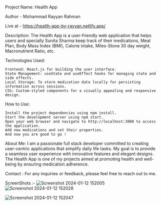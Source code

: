 Project Name: Health App

Author - Mohammad Rayyan Rahman

Live at - https://health-app-by-rayyan.netlify.app/

Description:
The Health App is a user-friendly web application that helps users and specially Sunita Sharma keep track of their medications, Meal Plan, Body Mass Index (BMI), Calorie intake, Miles-Stone 30 day weight, Macronutrient Ratio, etc.

Technologies Used:

    Frontend: React.js for building the user interface.
    State Management: useState and useEffect hooks for managing state and side effects.
    Local Storage: To store medication data locally for persisting information across sessions.
    CSS: Custom-styled components for a visually appealing and responsive design.

How to Use:

    Install the project dependencies using npm install.
    Start the development server using npm start.
    Open your web browser and navigate to http://localhost:3000 to access the application.
    Add new medications and set their properties.
    And now you are good to go !

About Me:
I am a passionate full stack developer committed to creating user-centric applications that simplify daily life tasks. My goal is to provide a seamless user experience with innovative features and elegant designs. The Health App is one of my projects aimed at promoting health and well-being by ensuring medication adherence.

Contact :
For any inquiries or feedback, please feel free to reach out to me.

ScreenShots :-
![Screenshot 2024-01-12 152005](https://github.com/RayyanRahman/health-app/assets/129946782/733f91d4-5ba6-476a-b28c-79f64a5a6fb2)
![Screenshot 2024-01-12 152028](https://github.com/RayyanRahman/health-app/assets/129946782/afc986b7-4f2b-495c-a7c2-44cd3ad34dc4)

![Screenshot 2024-01-12 152047](https://github.com/RayyanRahman/health-app/assets/129946782/b604b389-a97d-4bbc-aca8-18e9b0510eb1)


